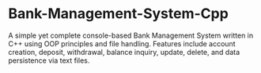 # Bank-Management-System-Cpp
A simple yet complete console-based Bank Management System written in C++ using OOP principles and file handling. Features include account creation, deposit, withdrawal, balance inquiry, update, delete, and data persistence via text files.

